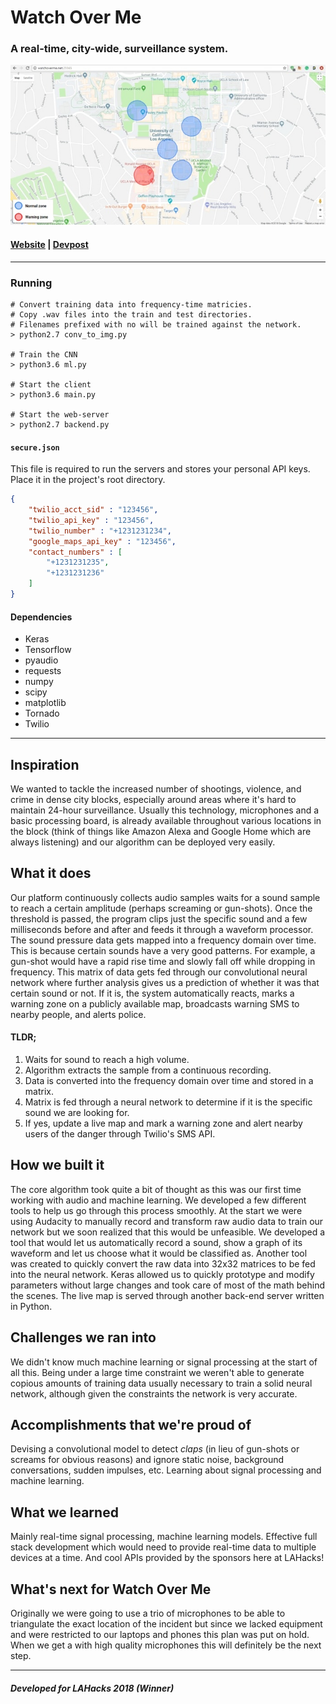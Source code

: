 # Watch Over Me
### A real-time, city-wide, surveillance system.
![](screenshots/preview.jpg?raw=true)
#### [Website](http://watchoverme.net:25565/) | [Devpost](https://devpost.com/software/watch-over-me)

-----

### Running
```shell
# Convert training data into frequency-time matricies.
# Copy .wav files into the train and test directories.
# Filenames prefixed with no will be trained against the network.
> python2.7 conv_to_img.py

# Train the CNN
> python3.6 ml.py

# Start the client
> python3.6 main.py

# Start the web-server
> python2.7 backend.py
```

#### `secure.json`
This file is required to run the servers and stores your personal API keys. Place it in the project's root directory.
```json
{
    "twilio_acct_sid" : "123456",
    "twilio_api_key" : "123456",
    "twilio_number" : "+1231231234",
    "google_maps_api_key" : "123456",
    "contact_numbers" : [
        "+1231231235",
        "+1231231236"
    ]
}
```

#### Dependencies
- Keras
- Tensorflow
- pyaudio
- requests
- numpy
- scipy
- matplotlib
- Tornado
- Twilio

-----

## Inspiration
We wanted to tackle the increased number of shootings, violence, and crime in dense city blocks, especially around areas where it's hard to maintain 24-hour surveillance. Usually this technology, microphones and a basic processing board, is already available throughout various locations in the block (think of things like Amazon Alexa and Google Home which are always listening) and our algorithm can be deployed very easily.

## What it does
Our platform continuously collects audio samples waits for a sound sample to reach a certain amplitude (perhaps screaming or gun-shots). Once the threshold is passed, the program clips just the specific sound and a few milliseconds before and after and feeds it through a waveform processor. The sound pressure data gets mapped into a frequency domain over time. This is because certain sounds have a very good patterns. For example, a gun-shot would have a rapid rise time and slowly fall off while dropping in frequency. This matrix of data gets fed through our convolutional neural network where further analysis gives us a prediction of whether it was that certain sound or not. If it is, the system automatically reacts, marks a warning zone on a publicly available map, broadcasts warning SMS to nearby people, and alerts police.

#### TLDR;
1. Waits for sound to reach a high volume.
2. Algorithm extracts the sample from a continuous recording.
3. Data is converted into the frequency domain over time and stored in a matrix.
4. Matrix is fed through a neural network to determine if it is the specific sound we are looking for.
5. If yes, update a live map and mark a warning zone and alert nearby users of the danger through Twilio's SMS API.

## How we built it
The core algorithm took quite a bit of thought as this was our first time working with audio and machine learning. We developed a few different tools to help us go through this process smoothly. At the start we were using Audacity to manually record and transform raw audio data to train our network but we soon realized that this would be unfeasible. We developed a tool that would let us automatically record a sound, show a graph of its waveform and let us choose what it would be classified as. Another tool was created to quickly convert the raw data into 32x32 matrices to be fed into the neural network. Keras allowed us to quickly prototype and modify parameters without large changes and took care of most of the math behind the scenes. The live map is served through another back-end server written in Python.

## Challenges we ran into
We didn't know much machine learning or signal processing at the start of all this. Being under a large time constraint we weren't able to generate copious amounts of training data usually necessary to train a solid neural network, although given the constraints the network is very accurate.

## Accomplishments that we're proud of
Devising a convolutional model to detect *claps* (in lieu of gun-shots or screams for obvious reasons) and ignore static noise, background conversations, sudden impulses, etc. Learning about signal processing and machine learning.

## What we learned
Mainly real-time signal processing, machine learning models. Effective full stack development which would need to provide real-time data to multiple devices at a time. And cool APIs provided by the sponsors here at LAHacks!

## What's next for Watch Over Me
Originally we were going to use a trio of microphones to be able to triangulate the exact location of the incident but since we lacked equipment and were restricted to our laptops and phones this plan was put on hold. When we get a with high quality microphones this will definitely be the next step.

-----

##### Developed for LAHacks 2018 (Winner)
